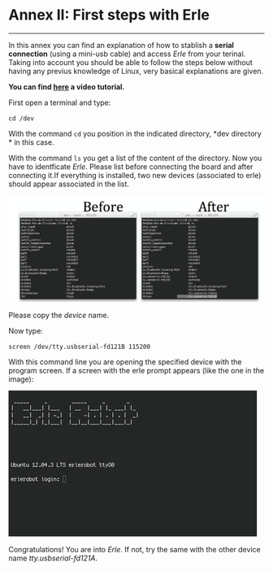 # Annex II: First steps with Erle
---

In this annex you can find an explanation of how to stablish a **serial connection** (using a mini-usb cable) and access *Erle* from your terinal.
Taking into account you should be able to follow the steps below without having any previus knowledge of Linux, very  basical explanations are given.

**You can find [here](https://www.youtube.com/watch?v=pzVlLXmCyP0) a video tutorial.**

First open a terminal and type:
```
cd /dev
```

With the command `cd` you position in the indicated directory, *dev directory * in this case.

With the command `ls` you get a list of the content of the directory.
Now you have to identficate *Erle*.
Please list before connecting the board and after connecting it.If everything is installed, two new devices (associated to erle) should appear associated in the list.

![erleconnect](imgannex2/erleconnect.jpg)

Please copy the *device* name.

Now type:
```
screen /dev/tty.usbserial-fd121B 115200
```
With this command line you are opening the specified device with the program screen.
If a screen with the erle prompt appears (like the one in the image):

![erleprompt](imgannex2/erleprompt.jpg)


Congratulations! You are into *Erle*.
If not, try the same with the other device name *tty.usbserial-fd121A*.
